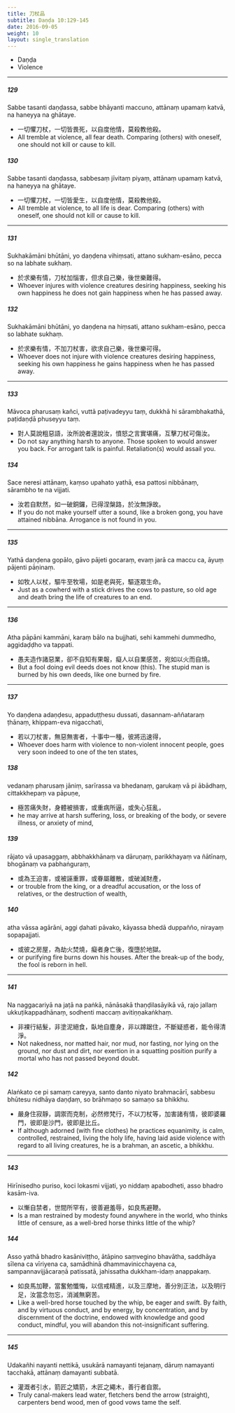 ```yaml
---
title: 刀杖品
subtitle: Daṇḍa 10:129-145
date: 2016-09-05
weight: 10
layout: single_translation
---
```


- Daṇḍa
- Violence

---

##### 129

Sabbe tasanti daṇḍassa, sabbe bhāyanti maccuno, attānaṃ upamaṃ katvā, na haneyya na ghātaye.

- 一切懼刀杖，一切皆畏死，以自度他情，莫殺教他殺。
- All tremble at violence, all fear death. Comparing (others) with oneself, one should not kill or cause to kill.

##### 130

Sabbe tasanti daṇḍassa, sabbesaṃ jīvitaṃ piyaṃ, attānaṃ upamaṃ katvā, na haneyya na ghātaye.

- 一切懼刀杖，一切皆愛生，以自度他情，莫殺教他殺。
- All tremble at violence, to all life is dear. Comparing (others) with oneself, one should not kill or cause to kill.

---

##### 131

Sukhakāmāni bhūtāni, yo daṇḍena vihiṃsati, attano sukham-esāno, pecca so na labhate sukhaṃ.

- 於求樂有情，刀杖加惱害，但求自己樂，後世樂難得。
- Whoever injures with violence creatures desiring happiness, seeking his own happiness he does not gain happiness when he has passed away.

##### 132

Sukhakāmāni bhūtāni, yo daṇḍena na hiṃsati, attano sukham-esāno, pecca so labhate sukhaṃ.

- 於求樂有情，不加刀杖害，欲求自己樂，後世樂可得。
- Whoever does not injure with violence creatures desiring happiness, seeking his own happiness he gains happiness when he has passed away.

---

##### 133

Māvoca pharusaṃ kañci, vuttā paṭivadeyyu taṃ, dukkhā hi sārambhakathā, paṭidaṇḍā phuseyyu taṃ.

- 對人莫說粗惡語，汝所說者還說汝，憤怒之言實堪痛，互擊刀杖可傷汝。
- Do not say anything harsh to anyone. Those spoken to would answer you back. For arrogant talk is painful. Retaliation(s) would assail you.

##### 134

Sace neresi attānaṃ, kaṃso upahato yathā, esa pattosi nibbānaṃ, sārambho te na vijjati.

- 汝若自默然，如一破銅鑼，已得涅槃路，於汝無諍故。
- If you do not make yourself utter a sound, like a broken gong, you have attained nibbāna. Arrogance is not found in you.

---

##### 135

Yathā daṇḍena gopālo, gāvo pājeti gocaraṃ, evaṃ jarā ca maccu ca, āyuṃ pājenti pāṇinaṃ.

- 如牧人以杖，驅牛至牧場，如是老與死，驅逐眾生命。
- Just as a cowherd with a stick drives the cows to pasture, so old age and death bring the life of creatures to an end.

---

##### 136

Atha pāpāni kammāni, karaṃ bālo na bujjhati, sehi kammehi dummedho, aggidaḍḍho va tappati.

- 愚夫造作諸惡業，卻不自知有果報，癡人以自業感苦，宛如以火而自燒。
- But a fool doing evil deeds does not know (this). The stupid man is burned by his own deeds, like one burned by fire.

---

##### 137

Yo daṇḍena adaṇḍesu, appaduṭṭhesu dussati, dasannam-aññataraṃ ṭhānaṃ, khippam-eva nigacchati,

- 若以刀杖害，無惡無害者，十事中一種，彼將迅速得，
- Whoever does harm with violence to non-violent innocent people, goes very soon indeed to one of the ten states,

##### 138

vedanaṃ pharusaṃ jāniṃ, sarīrassa va bhedanaṃ, garukaṃ vā pi ābādhaṃ, cittakkhepaṃ va pāpuṇe,

- 極苦痛失財，身體被損害，或重病所逼，或失心狂亂，
- he may arrive at harsh suffering, loss, or breaking of the body, or severe illness, or anxiety of mind,

##### 139

rājato vā upasaggaṃ, abbhakkhānaṃ va dāruṇaṃ, parikkhayaṃ va ñātīnaṃ, bhogānaṃ va pabhaṅguraṃ,

- 或為王迫害，或被誣重罪，或眷屬離散，或破滅財產，
- or trouble from the king, or a dreadful accusation, or the loss of relatives, or the destruction of wealth,

##### 140

atha vāssa agārāni, aggi ḍahati pāvako, kāyassa bhedā duppañño, nirayaṃ sopapajjati.

- 或彼之房屋，為劫火焚燒，癡者身亡後，復墮於地獄。
- or purifying fire burns down his houses. After the break-up of the body, the fool is reborn in hell.

---

##### 141

Na naggacariyā na jaṭā na paṅkā, nānāsakā thaṇḍilasāyikā vā, rajo jallaṃ ukkuṭikappadhānaṃ, sodhenti maccaṃ avitiṇṇakaṅkhaṃ.

- 非裸行結髮，非塗泥絕食，臥地自塵身，非以蹲踞住，不斷疑惑者，能令得清淨。
- Not nakedness, nor matted hair, nor mud, nor fasting, nor lying on the ground, nor dust and dirt, nor exertion in a squatting position purify a mortal who has not passed beyond doubt.

##### 142

Alaṅkato ce pi samaṃ careyya, santo danto niyato brahmacārī, sabbesu bhūtesu nidhāya daṇḍaṃ, so brāhmaṇo so samaṇo sa bhikkhu.

- 嚴身住寂靜，調禦而克制，必然修梵行，不以刀杖等，加害諸有情，彼即婆羅門，彼即是沙門，彼即是比丘。
- If although adorned (with fine clothes) he practices equanimity, is calm, controlled, restrained, living the holy life, having laid aside violence with regard to all living creatures, he is a brahman, an ascetic, a bhikkhu.

---

##### 143

Hirīnisedho puriso, koci lokasmi vijjati, yo niddaṃ apabodheti, asso bhadro kasām-iva.

- 以慚自禁者，世間所罕有，彼善避羞辱，如良馬避鞭。
- Is a man restrained by modesty found anywhere in the world, who thinks little of censure, as a well-bred horse thinks little of the whip?

##### 144

Asso yathā bhadro kasāniviṭṭho, ātāpino saṃvegino bhavātha, saddhāya sīlena ca vīriyena ca, samādhinā dhammavinicchayena ca, sampannavijjācaraṇā patissatā, jahissatha dukkham-idaṃ anappakaṃ.

- 如良馬加鞭，當奮勉懺悔，以信戒精進，以及三摩地，善分別正法，以及明行足，汝當念勿忘，消滅無窮苦。
- Like a well-bred horse touched by the whip, be eager and swift. By faith, and by virtuous conduct, and by energy, by concentration, and by discernment of the doctrine, endowed with knowledge and good conduct, mindful, you will abandon this not-insignificant suffering.

---

##### 145

Udakañhi nayanti nettikā, usukārā namayanti tejanaṃ, dāruṃ namayanti tacchakā, attānaṃ damayanti subbatā.

- 灌溉者引水，箭匠之矯箭，木匠之繩木，善行者自禦。
- Truly canal-makers lead water, fletchers bend the arrow (straight), carpenters bend wood, men of good vows tame the self.